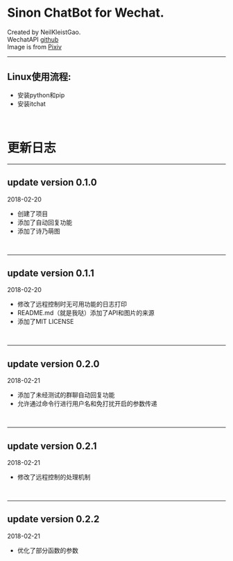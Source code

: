 # Sinon ChatBot for Wechat.<br/>
Created by NeilKleistGao.<br/>
WechatAPI [github](https://github.com/littlecodersh/itchat)<br/>
Image is from [Pixiv](https://www.pixiv.net/member_illust.php?mode=medium&illust_id=66989215)<br/>

---------
## Linux使用流程:<br/>
+ 安装python和pip
+ 安装itchat
<br/>

# 更新日志<br/>

---------
## update version 0.1.0<br/>
2018-02-20<br/>
+ 创建了项目
+ 添加了自动回复功能
+ 添加了诗乃萌图
<br/>

---------
## update version 0.1.1<br/>
2018-02-20<br/>
+ 修改了远程控制时无可用功能的日志打印
+ README.md（就是我哒）添加了API和图片的来源
+ 添加了MIT LICENSE
<br/>

---------
## update version 0.2.0<br/>
2018-02-21<br/>
+ 添加了未经测试的群聊自动回复功能
+ 允许通过命令行进行用户名和免打扰开启的参数传递
<br/>

---------
## update version 0.2.1<br/>
2018-02-21<br/>
+ 修改了远程控制的处理机制
<br/>

---------
## update version 0.2.2<br/>
2018-02-21<br/>
+ 优化了部分函数的参数
<br/>